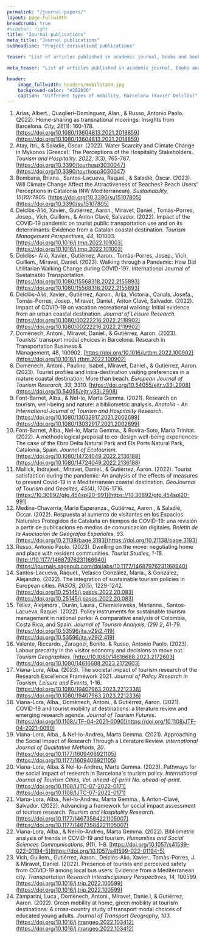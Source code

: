 ```yaml
---
permalink: "/journal-papers/"
layout: page-fullwidth
breadcrumb: true
#sidebar: right
title: "Journal publications"
meta_title: "Journal publications"
subheadline: "Project derivatived publications"

teaser: "List of articles published in academic journal, books and book chapters." 

meta_teaser: "List of articles published in academic journal, books and book chapters."

header:
    image_fullwidth: headers/mobilitat4.jpg
    background-color: "#262930"
    caption: "Different types of mobility, Barcelona (Xavier Delclòs)"
---
```



1. Arias, Albert., Quaglieri-Domínguez, Alan., & Russo, Antonio Paolo. (2022). Home-sharing as transnational moorings: Insights from Barcelona. *City, 26*(1): 160-178. [https://doi.org/10.1080/13604813.2021.2018859](https://doi.org/10.1080/13604813.2021.2018859)
1. Atay, Itri., & Saladié, Òscar. (2022). Water Scarcity and Climate Change in Mykonos (Greece): The Perceptions of the Hospitality Stakeholders. *Tourism and Hospitality. 2022, 3*(3), 765-787. [https://doi.org/10.3390/tourhosp3030047](https://doi.org/10.3390/tourhosp3030047)
2. Bombana, Briana., Santos-Lacueva, Raquel., & Saladié, Òscar. (2023). Will Climate Change Affect the Attractiveness of Beaches? Beach Users’ Perceptions in Catalonia (NW Mediterranean). *Sustainability, 15(10)*:7805. [https://doi.org/10.3390/su15107805](https://doi.org/10.3390/su15107805)
3. Delclòs-Alió, Xavier., Gutiérrez, Aaron., Miravet, Daniel., Tomàs-Porres, Josep., Vich, Guillem., & Anton Clavé, Salvador. (2022). Impact of the COVID-19 pandemic on tourist public transportation use and on its determinants: Evidence from a Catalan coastal destination. *Tourism Management Perspectives, 44*, 101003. [https://doi.org/10.1016/j.tmp.2022.101003](https://doi.org/10.1016/j.tmp.2022.101003)
4. Delclòs- Alió, Xavier., Gutiérrez, Aaron., Tomàs-Porres, Josep., Vich, Guillem., Miravet, Daniel. (2023). Walking through a Pandemic: How Did Utilitarian Walking Change during COVID-19?. International Journal of Sustainable Transportation. [https://doi.org/10.1080/15568318.2022.2155893](https://doi.org/10.1080/15568318.2022.2155893)
5. Delclòs-Alió, Xavier., Gutiérrez, Aaron., Arija, Victoria., Canals, Josefa., Tomàs-Porres, Josep., Miravet, Daniel., Anton Clavé, Salvador. (2022). Impact of COVID-19 on vacation recreational walking: Initial evidence from an urban coastal destination. *Journal of Leisure Research*. [https://doi.org/10.1080/00222216.2022.2119902](https://doi.org/10.1080/00222216.2022.2119902)
6. Domènech, Antoni., Miravet, Daniel., & Gutiérrez, Aaron. (2023). Tourists' transport modal choices in Barcelona. Research in Transportation Business & Management, 48, 100902. [https://doi.org/10.1016/j.rtbm.2022.100902](https://doi.org/10.1016/j.rtbm.2022.100902)
6. Domènech, Antoni., Paulino, Isabel., Miravet, Daniel., & Gutiérrez, Aaron. (2023). Tourist profiles and intra-destination visiting preferences in a mature coastal destination: More than beach. *European Journal of Tourism Research, 33*, 3310. [https://doi.org/10.54055/ejtr.v33i.2908](https://doi.org/10.54055/ejtr.v33i.2908)
7. Font-Barnet, Alba., & Nel-lo, Marta Gemma. (2021). Research on tourism, well-being and nature: a bibliometric analysis. *Anatolia - An International Journal of Tourism and Hospitality Research*. [https://doi.org/10.1080/13032917.2021.2002699](https://doi.org/10.1080/13032917.2021.2002699) 
8. Font-Barnet, Alba., Nel-lo, Marta Gemma., & Rovira-Soto, Maria Trinitat. (2022). A methodological proposal to co-design well-being experiences: The case of the Ebro Delta Natural Park and Els Ports Natural Park, Catalonia, Spain. *Journal of Ecotourism*. [https://doi.org/10.1080/14724049.2022.2136188](https://doi.org/10.1080/14724049.2022.2136188)
9. Mallick, Indrajeet., Miravet, Daniel., & Gutiérrez, Aaron. (2022). Tourist satisfaction during the pandemic: An analysis of the effects of measures to prevent Covid-19 in a Mediterranean coastal destination. *GeoJournal of Tourism and Geosites, 45(4)*, 1706-1716. [https://10.30892/gtg.454spl20-991](https://10.30892/gtg.454spl20-991)
10. Medina-Chavarría, María Esperanza., Gutiérrez, Aaron., & Saladié, Òscar. (2022). Respuesta al aumento de visitantes en los Espacios Naturales Protegidos de Cataluña en tiempos de COVID-19: una revisión a partir de publicacions en medios de comunicación digitales. *Boletín de la Asociación de Geógrafos Españoles*, 93.  [https://doi.org/10.21138/bage.3183](https://doi.org/10.21138/bage.3183)
11. Russo, Antonio Paolo. (2023). Dwelling on the move: negotiating home and place with resident communities. *Tourist Studies, 1-18*. [http://10.1177/14687976231168940](https://journals.sagepub.com/doi/abs/10.1177/14687976231168940)
12. Santos-Lacueva, Raquel., Velasco González, María., & González, Alejandro. (2022). The integration of sustainable tourism policies in European cities. *PASOS, 20*(5), 1229-1242. [https://doi.org/10.25145/j.pasos.2022.20.083](https://doi.org/10.25145/j.pasos.2022.20.083)
13. Téllez, Alejandra., Durán, Laura., Chemielewska, Marianna., Santos-Lacueva, Raquel. (2022). Policy instruments for sustainable tourism management in national parks: A comparative analysis of Colombia, Costa Rica, and Spain. *Journal of Tourism Analysis, (29) 2*, 41-79. [https://doi.org/10.53596/jta.v29i2.419](https://doi.org/10.53596/jta.v29i2.419)    
19. Valente, Riccardo., Zaragozí, Benito. & Russo, Antonio Paolo. (2023). Labour precarity in the visitor economy and decisions to move out. *Tourism Geographies*, [http://10.1080/14616688.2023.2172603](https://doi.org/10.1080/14616688.2023.2172603)
14. Viana-Lora, Alba. (2023). The societal impact of tourism research of the Research Excellence Framework 2021. *Journal of Policy Research in Tourism, Leisure and Events*, 1-16. [https://doi.org/10.1080/19407963.2023.2212336](https://doi.org/10.1080/19407963.2023.2212336)
15. Viana-Lora, Alba., Domènech, Antoni., & Gutiérrez, Aaron. (2021). COVID-19 and tourist mobility at destinations: a literature review and emerging research agenda. *Journal of Tourism Futures*. [https://doi.org/10.1108/JTF-04-2021-0090](https://doi.org/10.1108/JTF-04-2021-0090)
16. Viana-Lora, Alba., & Nel-lo-Andreu, Marta Gemma. (2021). Approaching the Social Impact of Research Through a Literature Review. *International Journal of Qualitative Methods, 20*. [https://doi.org/10.1177/1609406921105](https://doi.org/10.1177/1609406921105)
17. Viana-Lora, Alba. & Nel-lo-Andreu, Marta Gemma. (2023). Pathways for the social impact of research in Barcelona's tourism policy. *International Journal of Tourism Cities, Vol. ahead-of-print No. ahead-of-print.* [https://doi.org/10.1108/IJTC-07-2022-0171](https://doi.org/10.1108/IJTC-07-2022-0171)
18. Viana-Lora, Alba., Nel-lo-Andreu, Marta Gemma., & Anton-Clavé, Salvador. (2022). Advancing a framework for social impact assessment of tourism research. *Tourism and Hospitality Research*. [https://doi.org/10.1177/14673584221105007](https://doi.org/10.1177/14673584221105007)
19. Viana-Lora, Alba., & Nel-lo-Andreu, Marta Gemma. (2022). Bibliometric analysis of trends in COVID-19 and tourism. *Humanities and Social Sciences Communications, 9*(1), 1-8. [https://doi.org/10.1057/s41599-022-01194-5](https://doi.org/10.1057/s41599-022-01194-5)
20. Vich, Guillem., Gutiérrez, Aaron., Delclòs-Alió, Xavier., Tomàs-Porres, J. & Miravet, Daniel. (2022). Presence of tourists and perceived safety from COVID-19 among local bus users: Evidence from a Mediterranean city. *Transportation Research Interdisciplinary Perspectives, 14,* 100599. [https://doi.org/10.1016/j.trip.2022.100599](https://doi.org/10.1016/j.trip.2022.100599)
21. Zamparini, Luca., Domènech, Antoni., Miravet, Danie.l, & Gutiérrez, Aaron. (2022). Green mobility at home, green mobility at tourism destinations: A cross-country study of transport modal choices of educated young adults. *Journal of Transport Geography, 103*. [https://doi.org/10.1016/j.jtrangeo.2022.103412](https://doi.org/10.1016/j.jtrangeo.2022.103412)


